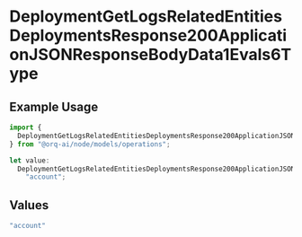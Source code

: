 # DeploymentGetLogsRelatedEntitiesDeploymentsResponse200ApplicationJSONResponseBodyData1Evals6Type

## Example Usage

```typescript
import {
  DeploymentGetLogsRelatedEntitiesDeploymentsResponse200ApplicationJSONResponseBodyData1Evals6Type,
} from "@orq-ai/node/models/operations";

let value:
  DeploymentGetLogsRelatedEntitiesDeploymentsResponse200ApplicationJSONResponseBodyData1Evals6Type =
    "account";
```

## Values

```typescript
"account"
```